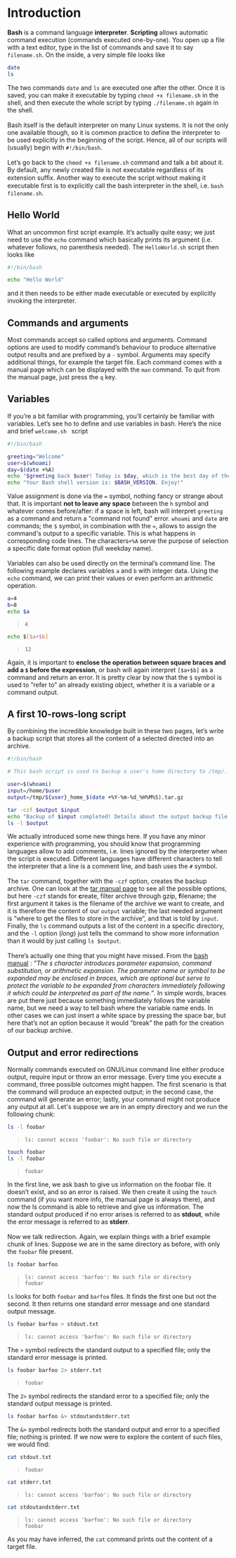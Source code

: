 # Introduction

**Bash** is a command language **interpreter**. **Scripting** allows automatic command execution (commands executed one-by-one). You open up a file with a text editor, type in the list of commands and save it to say `filename.sh`. On the inside, a very simple file looks like
```bash
date
ls
```
The two commands `date` and `ls` are executed one after the other. Once it is saved, you can make it executable by typing
`chmod +x filename.sh`
in the shell, and then execute the whole script by typing
`./filename.sh`
again in the shell. <br><br>
Bash itself is the default interpreter on many Linux systems. It is not the only one available though, so it is common practice to define the interpreter to be used explicitly in the beginning of the script. Hence, all of our scripts will (usually) begin with `#!/bin/bash`. <br><br>
Let’s go back to the `chmod +x filename.sh` command and talk a bit about it. By default, any newly created file is not executable regardless of its extension suﬀix. Another way to execute the script without making it executable first is to explicitly call the bash interpreter in the shell, i.e. `bash filename.sh`.

## Hello World
What an uncommon first script example. It’s actually quite easy; we just need to use the `echo` command which basically prints its argument (i.e. whatever follows, no parenthesis needed). The `HelloWorld.sh` script then looks like
```bash
#!/bin/bash 

echo "Hello World"
```
and it then needs to be either made executable or executed by explicitly invoking the interpreter.

## Commands and arguments
Most commands accept so called options and arguments. Command options are used to modify command’s behaviour to produce alternative output results and are prefixed by a `-` symbol. Arguments may specify additional things, for example the target file. Each command comes with a manual page which can be displayed with the `man` command. To quit from the manual page, just press the `q` key.

## Variables
If you’re a bit familiar with programming, you’ll certainly be familiar with variables. Let’s see ho to define and use variables in bash. Here’s the nice and brief `welcome.sh ` script
```bash
#!/bin/bash

greeting="Welcome"
user=$(whoami)
day=$(date +%A)
echo "$greeting back $user! Today is $day, which is the best day of the entire week!"
echo "Your Bash shell version is: $BASH_VERSION. Enjoy!"
```

Value assignment is done via the `=` symbol, nothing fancy or strange about that. It is important **not to leave any space** between the `h` symbol and whatever comes before/after: if a space is left, bash will interpret `greeting` as a command and return a "command not found" error. `whoami` and `date` are commands; the `$` symbol, in combination with the `=`, allows to assign the command's output to a specific variable. This is what happens in corresponding code lines. The characters`+%A` serve the purpose of selection a specific date format option (full weekday name). <br><br>
Variables can also be used directly on the terminal’s command line. The following example declares variables `a` and `b` with integer data. Using the `echo` command, we can print their values or even perform an arithmetic operation.
```bash
a=4
b=8
echo $a
```
> `4`
```bash
echo $[$a+$b]
```
> `12`

Again, it is important to **enclose the operation between square braces and add a `$` before the expression**, or bash will again interpret `[$a+$b]` as a command and return an error. It is pretty clear by now that the `$` symbol is used to ”refer to” an already existing object, whether it is a variable or a command output.

## A first 10-rows-long script
By combining the incredible knowledge built in these two pages, let’s write a backup script that stores all the content of a selected directed into an archive.

```bash
#!/bin/bash

# This bash script is used to backup a user's home directory to /tmp/.

user=$(whoami)
input=/home/$user
output=/tmp/${user}_home_$(date +%Y-%m-%d_%H%M%S).tar.gz

tar -czf $output $input
echo "Backup of $input completed! Details about the output backup file:"
ls -l $output
```
We actually introduced some new things here. If you have any minor experience with programming, you should know that programming languages allow to add comments, i.e. lines ignored by the interpreter when the script is executed. Different languages have different characters to tell the interpreter that a line is a comment line, and bash uses the `#` symbol. <br><br>
The `tar` command, together with the `-czf` option, creates the backup archive. One can look at the [tar manual page](https://www.commandlinux.com/man-page/man1/tar.1.html) to see all the possible options, but here `-czf` stands for **c**reate, filter archive through gzip, **f**ilename; the first argument it takes is the filename of the archive we  want to create, and it is therefore the content of our `output` variable; the last needed argument is ”where to get the files to store in the archive”, and that is told by `input`. Finally, the `ls` command outputs a list of the content in a specific directory, and the `-l` option (*long*) just tells the command to show more information than it would by just calling `ls $output`. <br><br>
There’s actually one thing that you might have missed. From the [bash manual](https://devhints.io/bash) : *”The `$` character introduces parameter expansion, command substitution, or arithmetic expansion. The parameter name or symbol to be expanded may be enclosed in braces, which are optional but serve to protect the variable to be
expanded from characters immediately following it which could be interpreted as part of the name.”*. In simple words, braces are put there just because something immediately follows the variable name, but we need a way to tell bash where the variable name ends. In other cases we can just insert a white space by pressing the space bar, but here that’s not an option because it would ”break” the path for the creation of our backup archive.

## Output and error redirections
Normally commands executed on GNU/Linux command line either produce output, require input or throw an error message. Every time you execute a command, three possible outcomes might happen. The first scenario is that the command will produce an expected output; in the second case, the command will generate an error; lastly,
your command might not produce any output at all. Let's suppose we are in an empty directory and we run the following chunk:
```bash
ls -l foobar
```
> `ls: cannot access 'foobar': No such file or directory`
```bash
touch foobar
ls -l foobar
```
> `foobar`

In the first line, we ask bash to give us information on the foobar file. It doesn’t exist, and so an error is raised. We then create it using the `touch` command (if you
want more info, the manual page is always there), and now the ls command is able to retrieve and give us information. The standard output produced if no error arises is referred to as **stdout**, while the error message is referred to as **stderr**. <br><br>
Now we talk redirection. Again, we explain things with a brief example chunk of lines. Suppose we are in the same directory as before, with only the `foobar` file present.
```bash
ls foobar barfoo
```
> `ls: cannot access 'barfoo': No such file or directory`<br>
> `foobar`

`ls` looks for both  `foobar` and `barfoo` files. It finds the first one but not the second. It then returns one standard error message and one standard output message.

```bash
ls foobar barfoo > stdout.txt
```
> `ls: cannot access 'barfoo': No such file or directory`

The `>` symbol redirects the standard output to a specified file; only the standard error message is printed.

```bash
ls foobar barfoo 2> stderr.txt
```
> `foobar`

The `2>` symbol redirects the standard error to a specified file; only the standard output message is printed.

```bash
ls foobar barfoo &> stdoutandstderr.txt
```

The `&>` symbol redirects both the standard output and error to a specified file; nothing is printed. If we now were to explore the content of such files, we would find:
```bash
cat stdout.txt
``` 
> `foobar`

```bash
cat stderr.txt
```
> `ls: cannot access 'barfoo': No such file or directory` 

```bash
cat stdoutandstderr.txt
```
> `ls: cannot access 'barfoo': No such file or directory`<br>
> `foobar`

As you may have inferred, the `cat` command prints out the content of a target file. 
